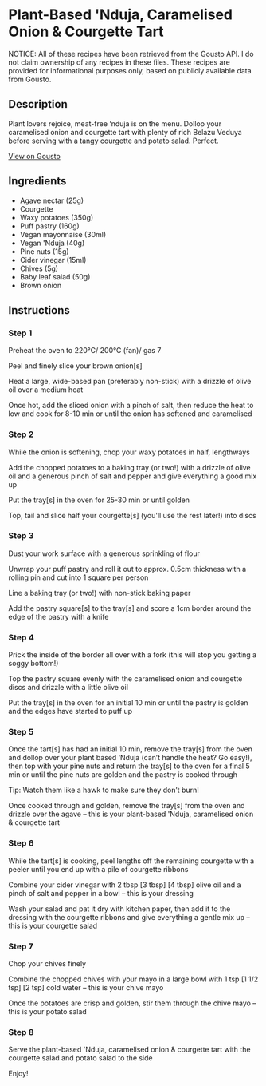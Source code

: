 # Plant-Based 'Nduja, Caramelised Onion & Courgette Tart

NOTICE: All of these recipes have been retrieved from the Gousto API. I do not claim ownership of any recipes in these files. These recipes are provided for informational purposes only, based on publicly available data from Gousto.

## Description

Plant lovers rejoice, meat-free ‘nduja is on the menu. Dollop your caramelised onion and courgette tart with plenty of rich Belazu Veduya before serving with a tangy courgette and potato salad. Perfect.


[View on Gousto](https://www.gousto.co.uk/recipes/cookbook/plant-based-nduja-caramelised-onion-courgette-tart)

## Ingredients

- Agave nectar (25g)
- Courgette
- Waxy potatoes (350g)
- Puff pastry (160g)
- Vegan mayonnaise (30ml)
- Vegan 'Nduja (40g)
- Pine nuts (15g)
- Cider vinegar (15ml)
- Chives (5g)
- Baby leaf salad (50g)
- Brown onion

## Instructions


### Step 1

Preheat the oven to 220°C/ 200°C (fan)/ gas 7

Peel and finely slice your brown onion[s]

Heat a large, wide-based pan (preferably non-stick) with a drizzle of olive oil over a medium heat

Once hot, add the sliced onion with a pinch of salt, then reduce the heat to low and cook for 8-10 min or until the onion has softened and caramelised


### Step 2

While the onion is softening, chop your waxy potatoes in half, lengthways

Add the chopped potatoes to a baking tray (or two!) with a drizzle of olive oil and a generous pinch of salt and pepper and give everything a good mix up

Put the tray[s] in the oven for 25-30 min or until golden

Top, tail and slice half your courgette[s] (you'll use the rest later!) into discs


### Step 3

Dust your work surface with a generous sprinkling of flour

Unwrap your puff pastry and roll it out to approx. 0.5cm thickness with a rolling pin and cut into 1<span class="text-danger"> </span>square per person

Line a baking tray (or two!) with non-stick baking paper

Add the pastry square[s] to the tray[s] and score a 1cm border around the edge of the pastry with a knife


### Step 4

Prick the inside of the border all over with a fork (this will stop you getting a soggy bottom!)

Top the pastry square evenly with the caramelised onion and courgette discs and drizzle with a little olive oil

Put the tray[s] in the oven for an initial 10 min or until the pastry is golden and the edges have started to puff up


### Step 5

Once the tart[s] has had an initial 10 min, remove the tray[s] from the oven and dollop over your plant based ‘Nduja (can’t handle the heat? Go easy!), then top with your pine nuts and return the tray[s] to the oven for a final 5 min or until the pine nuts are golden and the pastry is cooked through

Tip: Watch them like a hawk to make sure they don’t burn!

Once cooked through and golden, remove the tray[s] from the oven and drizzle over the agave – this is your plant-based 'Nduja, caramelised onion & courgette tart


### Step 6

While the tart[s] is cooking, peel lengths off the remaining courgette with a peeler until you end up with a pile of courgette ribbons

Combine your cider vinegar with 2 tbsp <span class="text-purple">[3 tbsp]</span> <span class="text-danger">[4 tbsp]</span> olive oil and a pinch of salt and pepper in a bowl – this is your dressing

Wash your salad and pat it dry with kitchen paper, then add it to the dressing with the courgette ribbons and give everything a gentle mix up – this is your courgette salad


### Step 7

Chop your chives finely

Combine the chopped chives with your mayo in a large bowl with 1 tsp <span class="text-purple">[1 1/2 tsp]</span> <span class="text-danger">[2 tsp] </span>cold water – this is your chive mayo

Once the potatoes are crisp and golden, stir them through the chive mayo – this is your potato salad

### Step 8

Serve the plant-based 'Nduja, caramelised onion & courgette tart with the courgette salad and potato salad to the side

Enjoy!

